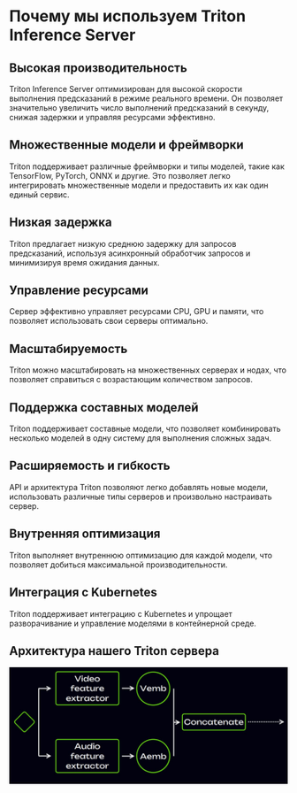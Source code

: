 # Почему мы используем Triton Inference Server

## Высокая производительность
Triton Inference Server оптимизирован для высокой скорости выполнения предсказаний в режиме реального времени. Он позволяет значительно увеличить число выполнений предсказаний в секунду, снижая задержки и управляя ресурсами эффективно.

## Множественные модели и фреймворки
Triton поддерживает различные фреймворки и типы моделей, такие как TensorFlow, PyTorch, ONNX и другие. Это позволяет легко интегрировать множественные модели и предоставить их как один единый сервис.

## Низкая задержка
Triton предлагает низкую среднюю задержку для запросов предсказаний, используя асинхронный обработчик запросов и минимизируя время ожидания данных.

## Управление ресурсами
Сервер эффективно управляет ресурсами CPU, GPU и памяти, что позволяет использовать свои серверы оптимально.

## Масштабируемость
Triton можно масштабировать на множественных серверах и нодах, что позволяет справиться с возрастающим количеством запросов.

## Поддержка составных моделей
Triton поддерживает составные модели, что позволяет комбинировать несколько моделей в одну систему для выполнения сложных задач.

## Расширяемость и гибкость
API и архитектура Triton позволяют легко добавлять новые модели, использовать различные типы серверов и произвольно настраивать сервер.

## Внутренняя оптимизация
Triton выполняет внутреннюю оптимизацию для каждой модели, что позволяет добиться максимальной производительности.

## Интеграция с Kubernetes
Triton поддерживает интеграцию с Kubernetes и упрощает разворачивание и управление моделями в контейнерной среде.

## Архитектура нашего Triton сервера

![img.png](img.png)

